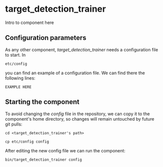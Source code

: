 # target_detection_trainer
Intro to component here


## Configuration parameters
As any other component, *target_detection_trainer* needs a configuration file to start. In
```
etc/config
```
you can find an example of a configuration file. We can find there the following lines:
```
EXAMPLE HERE
```

## Starting the component
To avoid changing the *config* file in the repository, we can copy it to the component's home directory, so changes will remain untouched by future git pulls:

```
cd <target_detection_trainer's path> 
```
```
cp etc/config config
```

After editing the new config file we can run the component:

```
bin/target_detection_trainer config
```
